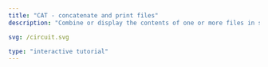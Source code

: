 ```yaml
---
title: "CAT - concatenate and print files"
description: "Combine or display the contents of one or more files in sequence."

svg: /circuit.svg

type: "interactive tutorial"
---
```

